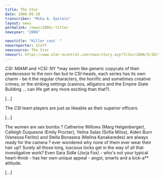 ```yaml
---
title: The Star
date: 2006-05-28
transcriber: "Mika A. Epstein"
layout: news
permalink: /news/2006/:title/
newsyear: "2006"

newstitle: "Killer cast  "
newsreporter: Staff
newssource: The Star
newsurl: https://www.star-ecentral.com/news/story.asp?file=/2006/5/28/tvnradio/14230809&sec=tvnradio
---
```


*CSI: MIAMI* and *CSI: NY *may seem like generic copycats of their predecessor to the non-fan but to *CSI*-heads, each series has its own charm - be it the regular characters, the horrific and sometimes creative crimes, or the striking settings (casinos, alligators and the Empire State Building ... can life get any more exciting than that?).

[...]

The *CSI* team players are just as likeable as their superior officers.

[...]

The women are sex bombs ? Catherine Willows (Marg Helgenberger), Calleigh Duquesne (Emily Procter), Yelina Salas (Sofia Milos), Aiden Burn (Vanessa Ferlito) and Stella Bonasera (Melina Kanakaredes) are always ready for the camera ? ever wondered why none of them ever wear their hair up? Surely all those long, luscious locks get in the way of all that investigative work? Even Sara Sidle (Jorja Fox) - who's not your typical heart-throb - has her own unique appeal - angst, smarts and a kick-a** attitude.

[...]
